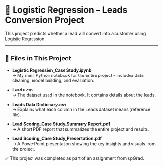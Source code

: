 # 🧠 Logistic Regression – Leads Conversion Project

This project predicts whether a lead will convert into a customer using Logistic Regression.

---

## 📁 Files in This Project

- **Logistic Regression_Case Study.ipynb**  
  → My main Python notebook for the entire project – includes data cleaning, model building, and evaluation.

- **Leads.csv**  
  → The dataset used in the notebook. It contains details about the leads.

- **Leads Data Dictionary.csv**  
  → Explains what each column in the Leads dataset means (reference file).

- **Lead Scoring_Case Study_Summary Report.pdf**  
  → A short PDF report that summarizes the entire project and results.

- **Lead Scoring_Case Study_Presentation.pdf**  
  → A PowerPoint presentation showing the key insights and visuals from the project.

✅ This project was completed as part of an assignment from upGrad.

